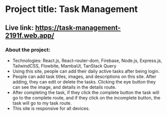 # Project title: Task Management
## Live link: https://task-management-2191f.web.app/

### About the project:
* Technologies: React.js, React-router-dom, Firebase, Node.js, Express.js, TailwindCSS,
Flowbite, MambaUI, TanStack Query
* Using this site, people can add their daily active tasks after being login.
* People can add task titles, images, and descriptions on this site. After adding, they can edit
or delete the tasks. Clicking the eye button they can see the image, and details in the
details route.
* After completing the task, if they click the complete button the task will go to the complete
route, and if they click on the incomplete button, the task will go to my task route.
* This site is responsive for all devices.
